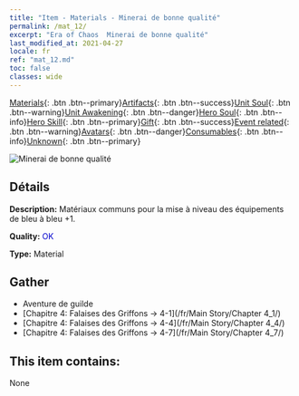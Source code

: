 ```yaml
---
title: "Item - Materials - Minerai de bonne qualité"
permalink: /mat_12/
excerpt: "Era of Chaos  Minerai de bonne qualité"
last_modified_at: 2021-04-27
locale: fr
ref: "mat_12.md"
toc: false
classes: wide
---
```

 [Materials](/ItemsFR/){: .btn .btn--primary}[Artifacts](/ItemsFR/Artifacts/){: .btn .btn--success}[Unit Soul](/ItemsFR/UnitSoul/){: .btn .btn--warning}[Unit Awakening](/ItemsFR/UnitAwakening/){: .btn .btn--danger}[Hero Soul](/ItemsFR/HeroSoul/){: .btn .btn--info}[Hero Skill](/ItemsFR/HeroSkill/){: .btn .btn--primary}[Gift](/ItemsFR/Gift/){: .btn .btn--success}[Event related](/ItemsFR/Events/){: .btn .btn--warning}[Avatars](/ItemsFR/Avatars/){: .btn .btn--danger}[Consumables](/ItemsFR/Consumables/){: .btn .btn--info}[Unknown](/ItemsFR/Unknown/){: .btn .btn--primary}

 ![Minerai de bonne qualité](/images/t/i_cailiao_kuangshi1.png)

## Détails
 **Description:** Matériaux communs pour la mise à niveau des équipements de bleu à bleu +1.

 **Quality:** <span style="color: #0000CD">OK</span>

 **Type:** Material

## Gather

*    Aventure de guilde 
*    [Chapitre 4: Falaises des Griffons -> 4-1](/fr/Main Story/Chapter 4_1/) 
*    [Chapitre 4: Falaises des Griffons -> 4-4](/fr/Main Story/Chapter 4_4/) 
*    [Chapitre 4: Falaises des Griffons -> 4-7](/fr/Main Story/Chapter 4_7/) 

## This item contains:

  None

